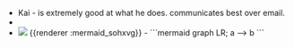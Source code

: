 - Kai - is extremely good at what he does. communicates best over email.
-
- <img src="https://mermaid.ink/img/ICBncmFwaCBMUjsgQS0tPkI7IEEtLT5DOyBDLS0-RTsgQi0tPkQ7IEMtLT5EOyBELS0-RjsgRS0tPkYK" />
  {{renderer :mermaid_sohxvg}}
	- ```mermaid 
	  graph LR;
	  a --> b
	  ```